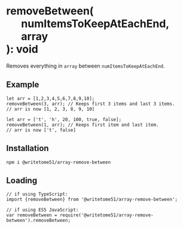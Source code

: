 # removeBetween(<br>&nbsp;&nbsp;&nbsp;&nbsp;&nbsp;&nbsp;numItemsToKeepAtEachEnd,<br>&nbsp;&nbsp;&nbsp;&nbsp;&nbsp;&nbsp;array<br>): void

Removes everything in `array` between `numItemsToKeepAtEachEnd`.  

## Example
```
let arr = [1,2,3,4,5,6,7,8,9,10];
removeBetween(3, arr); // Keeps first 3 items and last 3 items.
// arr is now [1, 2, 3, 8, 9, 10]

let arr = ['t', 'h', 20, 100, true, false];
removeBetween(1, arr); // Keeps first item and last item.
// arr is now ['t', false]
```

## Installation
`npm i @writetome51/array-remove-between`

## Loading
```
// if using TypeScript:
import {removeBetween} from '@writetome51/array-remove-between';

// if using ES5 JavaScript:
var removeBetween = require('@writetome51/array-remove-between').removeBetween;
```